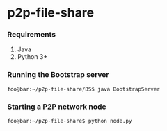 # p2p-file-share

### Requirements

1. Java
2. Python 3+

### Running the Bootstrap server

```console
foo@bar:~/p2p-file-share/BS$ java BootstrapServer
```

### Starting a P2P network node

```console
foo@bar:~/p2p-file-share$ python node.py
```